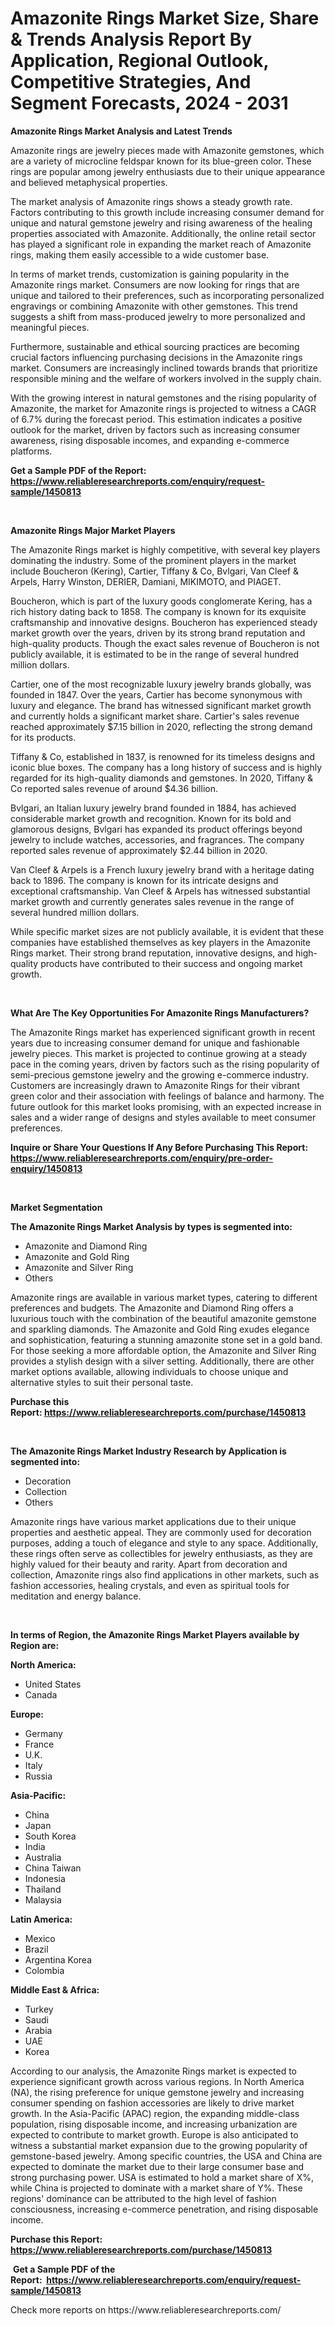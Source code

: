 <p><h1>Amazonite Rings Market Size, Share & Trends Analysis Report By Application, Regional Outlook, Competitive Strategies, And Segment Forecasts, 2024 - 2031</h1></p><p><strong>Amazonite Rings Market Analysis and Latest Trends</strong></p>
<p><p>Amazonite rings are jewelry pieces made with Amazonite gemstones, which are a variety of microcline feldspar known for its blue-green color. These rings are popular among jewelry enthusiasts due to their unique appearance and believed metaphysical properties.</p><p>The market analysis of Amazonite rings shows a steady growth rate. Factors contributing to this growth include increasing consumer demand for unique and natural gemstone jewelry and rising awareness of the healing properties associated with Amazonite. Additionally, the online retail sector has played a significant role in expanding the market reach of Amazonite rings, making them easily accessible to a wide customer base.</p><p>In terms of market trends, customization is gaining popularity in the Amazonite rings market. Consumers are now looking for rings that are unique and tailored to their preferences, such as incorporating personalized engravings or combining Amazonite with other gemstones. This trend suggests a shift from mass-produced jewelry to more personalized and meaningful pieces.</p><p>Furthermore, sustainable and ethical sourcing practices are becoming crucial factors influencing purchasing decisions in the Amazonite rings market. Consumers are increasingly inclined towards brands that prioritize responsible mining and the welfare of workers involved in the supply chain.</p><p>With the growing interest in natural gemstones and the rising popularity of Amazonite, the market for Amazonite rings is projected to witness a CAGR of 6.7% during the forecast period. This estimation indicates a positive outlook for the market, driven by factors such as increasing consumer awareness, rising disposable incomes, and expanding e-commerce platforms.</p></p>
<p><strong>Get a Sample PDF of the Report:&nbsp; <a href="https://www.reliableresearchreports.com/enquiry/request-sample/1450813">https://www.reliableresearchreports.com/enquiry/request-sample/1450813</a></strong></p>
<p>&nbsp;</p>
<p><strong>Amazonite Rings Major Market Players</strong></p>
<p><p>The Amazonite Rings market is highly competitive, with several key players dominating the industry. Some of the prominent players in the market include Boucheron (Kering), Cartier, Tiffany & Co, Bvlgari, Van Cleef & Arpels, Harry Winston, DERIER, Damiani, MIKIMOTO, and PIAGET.</p><p>Boucheron, which is part of the luxury goods conglomerate Kering, has a rich history dating back to 1858. The company is known for its exquisite craftsmanship and innovative designs. Boucheron has experienced steady market growth over the years, driven by its strong brand reputation and high-quality products. Though the exact sales revenue of Boucheron is not publicly available, it is estimated to be in the range of several hundred million dollars.</p><p>Cartier, one of the most recognizable luxury jewelry brands globally, was founded in 1847. Over the years, Cartier has become synonymous with luxury and elegance. The brand has witnessed significant market growth and currently holds a significant market share. Cartier's sales revenue reached approximately $7.15 billion in 2020, reflecting the strong demand for its products.</p><p>Tiffany & Co, established in 1837, is renowned for its timeless designs and iconic blue boxes. The company has a long history of success and is highly regarded for its high-quality diamonds and gemstones. In 2020, Tiffany & Co reported sales revenue of around $4.36 billion.</p><p>Bvlgari, an Italian luxury jewelry brand founded in 1884, has achieved considerable market growth and recognition. Known for its bold and glamorous designs, Bvlgari has expanded its product offerings beyond jewelry to include watches, accessories, and fragrances. The company reported sales revenue of approximately $2.44 billion in 2020.</p><p>Van Cleef & Arpels is a French luxury jewelry brand with a heritage dating back to 1896. The company is known for its intricate designs and exceptional craftsmanship. Van Cleef & Arpels has witnessed substantial market growth and currently generates sales revenue in the range of several hundred million dollars.</p><p>While specific market sizes are not publicly available, it is evident that these companies have established themselves as key players in the Amazonite Rings market. Their strong brand reputation, innovative designs, and high-quality products have contributed to their success and ongoing market growth.</p></p>
<p>&nbsp;</p>
<p><strong>What Are The Key Opportunities For Amazonite Rings Manufacturers?</strong></p>
<p><p>The Amazonite Rings market has experienced significant growth in recent years due to increasing consumer demand for unique and fashionable jewelry pieces. This market is projected to continue growing at a steady pace in the coming years, driven by factors such as the rising popularity of semi-precious gemstone jewelry and the growing e-commerce industry. Customers are increasingly drawn to Amazonite Rings for their vibrant green color and their association with feelings of balance and harmony. The future outlook for this market looks promising, with an expected increase in sales and a wider range of designs and styles available to meet consumer preferences.</p></p>
<p><strong>Inquire or Share Your Questions If Any Before Purchasing This Report: <a href="https://www.reliableresearchreports.com/enquiry/pre-order-enquiry/1450813">https://www.reliableresearchreports.com/enquiry/pre-order-enquiry/1450813</a></strong></p>
<p>&nbsp;</p>
<p><strong>Market Segmentation</strong></p>
<p><strong>The Amazonite Rings Market Analysis by types is segmented into:</strong></p>
<p><ul><li>Amazonite and Diamond Ring</li><li>Amazonite and Gold Ring</li><li>Amazonite and Silver Ring</li><li>Others</li></ul></p>
<p><p>Amazonite rings are available in various market types, catering to different preferences and budgets. The Amazonite and Diamond Ring offers a luxurious touch with the combination of the beautiful amazonite gemstone and sparkling diamonds. The Amazonite and Gold Ring exudes elegance and sophistication, featuring a stunning amazonite stone set in a gold band. For those seeking a more affordable option, the Amazonite and Silver Ring provides a stylish design with a silver setting. Additionally, there are other market options available, allowing individuals to choose unique and alternative styles to suit their personal taste.</p></p>
<p><strong>Purchase this Report:&nbsp;<a href="https://www.reliableresearchreports.com/purchase/1450813">https://www.reliableresearchreports.com/purchase/1450813</a></strong></p>
<p>&nbsp;</p>
<p><strong>The Amazonite Rings Market Industry Research by Application is segmented into:</strong></p>
<p><ul><li>Decoration</li><li>Collection</li><li>Others</li></ul></p>
<p><p>Amazonite rings have various market applications due to their unique properties and aesthetic appeal. They are commonly used for decoration purposes, adding a touch of elegance and style to any space. Additionally, these rings often serve as collectibles for jewelry enthusiasts, as they are highly valued for their beauty and rarity. Apart from decoration and collection, Amazonite rings also find applications in other markets, such as fashion accessories, healing crystals, and even as spiritual tools for meditation and energy balance.</p></p>
<p>&nbsp;</p>
<p><strong>In terms of Region, the Amazonite Rings Market Players available by Region are:</strong></p>
<p>
    <p> <strong> North America: </strong>
        <ul>
            <li>United States</li>
            <li>Canada</li>
        </ul>
        </p> 
    <p> <strong> Europe: </strong>
        <ul>
            <li>Germany</li>
            <li>France</li>
            <li>U.K.</li>
            <li>Italy</li>
            <li>Russia</li>
        </ul>
        </p> 
    <p> <strong> Asia-Pacific: </strong>
        <ul>
            <li>China</li>
            <li>Japan</li>
            <li>South Korea</li>
            <li>India</li>
            <li>Australia</li>
            <li>China Taiwan</li>
            <li>Indonesia</li>
            <li>Thailand</li>
            <li>Malaysia</li>
        </ul>
        </p> 
    <p> <strong> Latin America: </strong>
        <ul>
            <li>Mexico</li>
            <li>Brazil</li>
            <li>Argentina Korea</li>
            <li>Colombia</li>
        </ul>
        </p> 
    <p> <strong> Middle East & Africa: </strong>
        <ul>
            <li>Turkey</li>
            <li>Saudi</li>
            <li>Arabia</li>
            <li>UAE</li>
            <li>Korea</li>
        </ul>
    </p>
    </p>
<p><p>According to our analysis, the Amazonite Rings market is expected to experience significant growth across various regions. In North America (NA), the rising preference for unique gemstone jewelry and increasing consumer spending on fashion accessories are likely to drive market growth. In the Asia-Pacific (APAC) region, the expanding middle-class population, rising disposable income, and increasing urbanization are expected to contribute to market growth. Europe is also anticipated to witness a substantial market expansion due to the growing popularity of gemstone-based jewelry. Among specific countries, the USA and China are expected to dominate the market due to their large consumer base and strong purchasing power. USA is estimated to hold a market share of X%, while China is projected to dominate with a market share of Y%. These regions' dominance can be attributed to the high level of fashion consciousness, increasing e-commerce penetration, and rising disposable income.</p></p>
<p><strong>Purchase this Report: <a href="https://www.reliableresearchreports.com/purchase/1450813">https://www.reliableresearchreports.com/purchase/1450813</a></strong></p>
<p>&nbsp;<strong>Get a Sample PDF of the Report:&nbsp;&nbsp;<a href="https://www.reliableresearchreports.com/enquiry/request-sample/1450813">https://www.reliableresearchreports.com/enquiry/request-sample/1450813</a></strong></p>
<p><strong></strong></p>
<p>Check more reports on https://www.reliableresearchreports.com/</p>